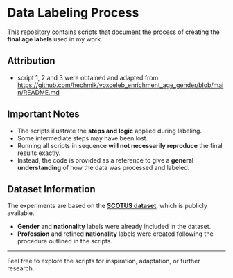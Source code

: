 # Data Labeling Process

This repository contains scripts that document the process of creating the **final age labels** used in my work.

## Attribution

- script 1, 2 and 3 were obtained and adapted from: https://github.com/hechmik/voxceleb_enrichment_age_gender/blob/main/README.md

## Important Notes

- The scripts illustrate the **steps and logic** applied during labeling.
- Some intermediate steps may have been lost.
- Running all scripts in sequence **will not necessarily reproduce** the final results exactly.
- Instead, the code is provided as a reference to give a **general understanding** of how the data was processed and labeled.

## Dataset Information

The experiments are based on the **[SCOTUS dataset](http://www.robots.ox.ac.uk/~vgg/data/voxceleb/)**, which is publicly available.

- **Gender** and **nationality** labels were already included in the dataset.
- **Profession** and refined **nationality** labels were created following the procedure outlined in the scripts.

---

Feel free to explore the scripts for inspiration, adaptation, or further research.
